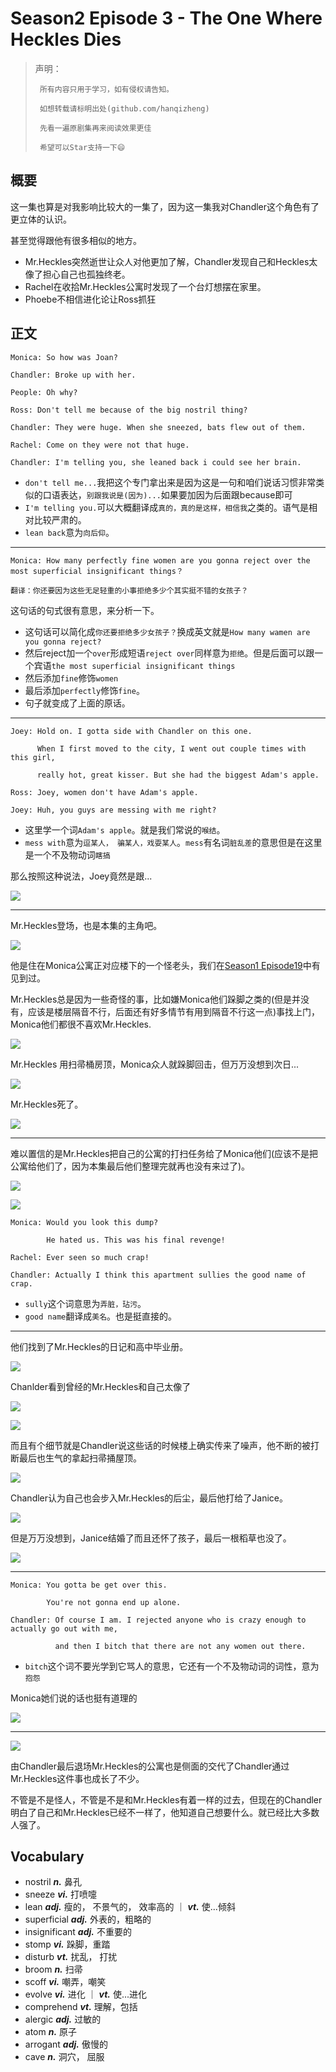 # Season2 Episode 3 - The One Where Heckles Dies

> 声明：
>       
>      所有内容只用于学习，如有侵权请告知。
>
>      如想转载请标明出处(github.com/hanqizheng)
>      
>      先看一遍原剧集再来阅读效果更佳
> 
>      希望可以Star支持一下😄
>
> 


## 概要

这一集也算是对我影响比较大的一集了，因为这一集我对Chandler这个角色有了更立体的认识。

甚至觉得跟他有很多相似的地方。

- Mr.Heckles突然逝世让众人对他更加了解，Chandler发现自己和Heckles太像了担心自己也孤独终老。
- Rachel在收拾Mr.Heckles公寓时发现了一个台灯想摆在家里。
- Phoebe不相信进化论让Ross抓狂


## 正文

```
Monica: So how was Joan?

Chandler: Broke up with her.

People: Oh why?

Ross: Don't tell me because of the big nostril thing?

Chandler: They were huge. When she sneezed, bats flew out of them.

Rachel: Come on they were not that huge.

Chandler: I'm telling you, she leaned back i could see her brain.
```

- `don't tell me...`我把这个专门拿出来是因为这是一句和咱们说话习惯非常类似的口语表达，`别跟我说是(因为)...`如果要加因为后面跟because即可
- `I'm telling you.`可以大概翻译成`真的，真的是这样，相信我`之类的。语气是相对比较严肃的。
- `lean back`意为`向后仰`。

---

```
Monica: How many perfectly fine women are you gonna reject over the most superficial insignificant things？

翻译：你还要因为这些无足轻重的小事拒绝多少个其实挺不错的女孩子？
```

这句话的句式很有意思，来分析一下。
- 这句话可以简化成`你还要拒绝多少女孩子？`换成英文就是`How many wamen are you gonna reject?`
- 然后reject加一个`over`形成短语`reject over`同样意为`拒绝`。但是后面可以跟一个宾语`the most superficial insignificant things`
- 然后添加`fine`修饰`women`
- 最后添加`perfectly`修饰`fine`。
- 句子就变成了上面的原话。

---

```
Joey: Hold on. I gotta side with Chandler on this one.

      When I first moved to the city, I went out couple times with this girl,
      
      really hot, great kisser. But she had the biggest Adam's apple.

Ross: Joey, women don't have Adam's apple.

Joey: Huh, you guys are messing with me right?
```

- 这里学一个词`Adam's apple`。就是我们常说的`喉结`。
- `mess with`意为`逗某人， 骗某人，戏耍某人`。`mess`有名词`脏乱差`的意思但是在这里是一个不及物动词`瞎搞`

那么按照这种说法，Joey竟然是跟...

![](.//assets/friends/season2/episode3/02.11.jpg)

---

Mr.Heckles登场，也是本集的主角吧。

![](.//assets/friends/season2/episode3/07.16.jpg)

他是住在Monica公寓正对应楼下的一个怪老头，我们在[Season1 Episode19](../Season1/Episode19.md)中有见到过。

Mr.Heckles总是因为一些奇怪的事，比如嫌Monica他们跺脚之类的(但是并没有，应该是楼层隔音不行，后面还有好多情节有用到隔音不行这一点)事找上门，Monica他们都很不喜欢Mr.Heckles.

![](.//assets/friends/season2/episode3/13.00.jpg)

Mr.Heckles 用扫帚桶房顶，Monica众人就跺脚回击，但万万没想到次日...

![](.//assets/friends/season2/episode3/13.13.jpg)

Mr.Heckles死了。

![](.//assets/friends/season2/episode3/14.55.jpg)

---

难以置信的是Mr.Heckles把自己的公寓的打扫任务给了Monica他们(应该不是把公寓给他们了，因为本集最后他们整理完就再也没有来过了)。

![](.//assets/friends/season2/episode3/21.45.jpg)

![](.//assets/friends/season2/episode3/28.42.jpg)

```
Monica: Would you look this dump?

        He hated us. This was his final revenge!

Rachel: Ever seen so much crap!

Chandler: Actually I think this apartment sullies the good name of crap.
```

- `sully`这个词意思为`弄脏，玷污`。
- `good name`翻译成`美名`。也是挺直接的。

---

他们找到了Mr.Heckles的日记和高中毕业册。

![](.//assets/friends/season2/episode3/33.03.jpg)

Chanlder看到曾经的Mr.Heckles和自己太像了

![](.//assets/friends/season2/episode3/41.53.jpg)

![](.//assets/friends/season2/episode3/49.05.jpg)


而且有个细节就是Chandler说这些话的时候楼上确实传来了噪声，他不断的被打断最后也生气的拿起扫帚捅屋顶。

![](.//assets/friends/season2/episode3/59.23.jpg)

Chandler认为自己也会步入Mr.Heckles的后尘，最后他打给了Janice。

![](.//assets/friends/season2/episode3/58.54.jpg)

但是万万没想到，Janice结婚了而且还怀了孩子，最后一根稻草也没了。

![](.//assets/friends/season2/episode3/04.11.jpg)

---

```
Monica: You gotta be get over this.

        You're not gonna end up alone.

Chandler: Of course I am. I rejected anyone who is crazy enough to actually go out with me,

          and then I bitch that there are not any women out there.
```

- `bitch`这个词不要光学到它骂人的意思，它还有一个不及物动词的词性，意为`抱怨`

Monica她们说的话也挺有道理的

![](.//assets/friends/season2/episode3/47.13.jpg)


---

![](.//assets/friends/season2/episode3/52.22.jpg)

由Chandler最后退场Mr.Heckles的公寓也是侧面的交代了Chandler通过Mr.Heckles这件事也成长了不少。

不管是不是怪人，不管是不是和Mr.Heckles有着一样的过去，但现在的Chandler明白了自己和Mr.Heckles已经不一样了，他知道自己想要什么。就已经比大多数人强了。



## Vocabulary

- nostril ***n.*** 鼻孔
- sneeze ***vi.*** 打喷嚏
- lean ***adj.*** 瘦的， 不景气的， 效率高的 ｜ ***vt.*** 使...倾斜
- superficial ***adj.*** 外表的，粗略的
- insignificant ***adj.*** 不重要的
- stomp ***vi.*** 跺脚，重踏
- disturb ***vt.*** 扰乱， 打扰
- broom ***n.*** 扫帚
- scoff ***vi.*** 嘲弄，嘲笑
- evolve ***vi.*** 进化 ｜ ***vt.*** 使...进化
- comprehend ***vt.*** 理解，包括
- alergic ***adj.*** 过敏的
- atom ***n.*** 原子
- arrogant ***adj.*** 傲慢的
- cave ***n.*** 洞穴， 屈服
